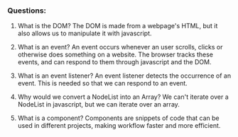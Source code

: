 ### Questions:
1. What is the DOM?
The DOM is made from a webpage's HTML, but it also allows us to manipulate it with javascript.

2. What is an event?
An event occurs whenever an user scrolls, clicks or otherwise does something on a website. The browser tracks these events, and can respond to them through javascript and the DOM.

3. What is an event listener?
An event listener detects the occurrence of an event. This is needed so that we can respond to an event.

4. Why would we convert a NodeList into an Array?
We can't iterate over a NodeList in javascript, but we can iterate over an array.

5. What is a component? 
Components are snippets of code that can be used in different projects, making workflow faster and more efficient.
